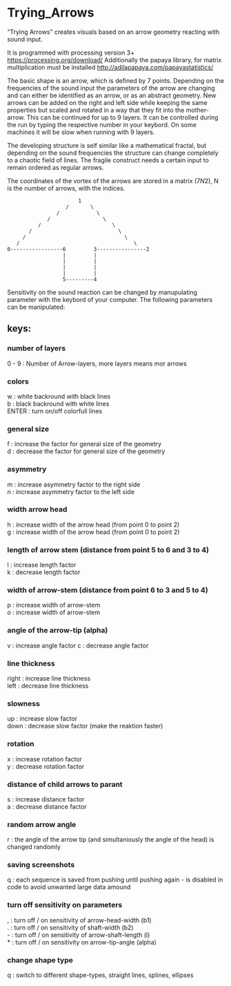 # Trying_Arrows
“Trying Arrows” creates visuals based on an arrow geometry reacting with sound input. 

It is programmed with processing version 3+ https://processing.org/download/
Additionally the papaya library, for matrix multiplication must be installed http://adilapapaya.com/papayastatistics/

The basic shape is an arrow, which is defined by 7 points. Depending on the frequencies of the sound input 
the parameters of the arrow are changing and can either be identified as an arrow, or as an abstract geometry. 
New arrows can be added on the right and left side while keeping the same properties but scaled and rotated 
in a way that they fit into the mother-arrow. This can be continued for up to 9 layers. It can be controlled 
during the run by typing the respective number in your keybord. On some machines it will be slow when running 
with 9 layers. 

The developing structure is self similar like a mathematical fractal, but depending on the sound frequencies 
the structure can change completely to a chaotic field of lines. The fragile construct needs a certain input 
to remain ordered as regular arrows.

The coordinates of the vortex of the arrows are stored in a matrix (7*N*2), N is the number of arrows, with the indices.


  
                           1
                       /       \
                    /            \
                 /                 \
              /                       \
           /                            \
         /                                \
       /                                     \
    0-----------------6         3----------------2
                      |         |
                      |         |
                      |         |
                      |         |
                      5---------4
                      
                      
Sensitivity on the sound reaction can be changed by manupulating parameter with the keybord of your computer.
The following parameters can be manipulated:


## keys:

### number of layers
0 - 9	: Number of Arrow-layers, more layers means mor arrows
### colors
w		: white backround with black lines   
b		: black backround with white lines  
ENTER	: turn on/off colorfull lines 
### general size 
f		: increase the factor for general size of the geometry  
d		: decrease the factor for general size of the geometry  
### asymmetry
m		: increase asymmetry factor to the right side  
n		: increase asymmetry factor to the left side  
### width arrow head
h		: increase width of the arrow head (from point 0 to point 2)  
g		: increase width of the arrow head (from point 0 to point 2)  
### length of arrow stem (distance from point 5 to 6 and 3 to 4) 
l		: increase length factor  
k		: decrease length factor  
### width of arrow-stem (distance from point 6 to 3 and 5 to 4) 
p		: increase width of arrow-stem  
o		: increase width of arrow-stem  
### angle of the arrow-tip (alpha)
v		: increase angle factor
c		: decrease angle factor
### line thickness
right	: increase line thickness  
left	: decrease line thickness  
### slowness
up		: increase slow factor  
down	: decrease slow factor (make the reaktion faster)  
### rotation
x		: increase rotation factor  
y		: decrease rotation factor  
### distance of child arrows to parant
s		: increase distance factor  
a		: decrease distance factor  
### random arrow angle
r		: the angle of the arrow tip (and simultaniously the angle of the head) is changed randomly  
### saving screenshots 
q 		: each sequence is saved from pushing until pushing again - is disabled in code to avoid unwanted large data amound  
### turn off sensitivity on parameters
,		: turn off / on sensitivity of arrow-head-width (b1)   
.		: turn off / on sensitivity of shaft-width (b2)   
\-		: turn off / on sensitivity of arrow-shaft-length (l)  
\*		: turn off / on sensitivity on arrow-tip-angle (alpha)  
### change shape type
q		: switch to different shape-types, straight lines, splines, ellipses


